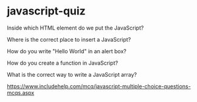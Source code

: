 # javascript-quiz

Inside which HTML element do we put the JavaScript?

Where is the correct place to insert a JavaScript?

How do you write "Hello World" in an alert box?

How do you create a function in JavaScript?

What is the correct way to write a JavaScript array?

https://www.includehelp.com/mcq/javascript-multiple-choice-questions-mcqs.aspx
